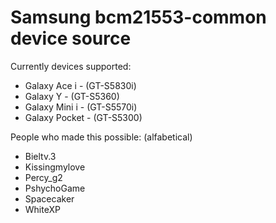 Samsung bcm21553-common device source
=====================================

Currently devices supported:

  * Galaxy Ace i - (GT-S5830i)
  * Galaxy Y - (GT-S5360)
  * Galaxy Mini i - (GT-S5570i)
  * Galaxy Pocket - (GT-S5300)

People who made this possible: (alfabetical)

  * Bieltv.3
  * Kissingmylove
  * Percy_g2
  * PshychoGame
  * Spacecaker
  * WhiteXP
